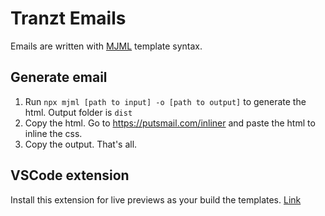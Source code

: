 # Tranzt Emails

Emails are written with [MJML](https://documentation.mjml.io/) template syntax.

## Generate email

1. Run `npx mjml [path to input] -o [path to output]` to generate the html. Output folder is `dist`
2. Copy the html. Go to https://putsmail.com/inliner and paste the html to inline the css.
3. Copy the output. That's all.

## VSCode extension

Install this extension for live previews as your build the templates.
[Link](https://marketplace.visualstudio.com/items?itemName=mjmlio.vscode-mjml)
